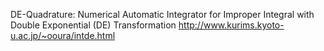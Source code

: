 DE-Quadrature: Numerical Automatic Integrator for Improper Integral with Double Exponential (DE) Transformation
http://www.kurims.kyoto-u.ac.jp/~ooura/intde.html
